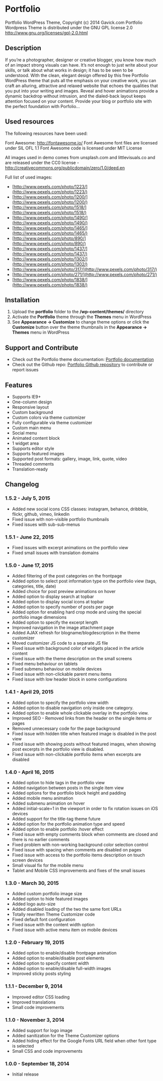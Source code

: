 # Portfolio

Portfolio WordPress Theme, Copyright (c) 2014 Gavick.com
Portfolio Wordpress Theme is distributed under the GNU GPL license 2.0
http://www.gnu.org/licenses/gpl-2.0.html

## Description

If you’re a photographer, designer or creative blogger, you know how much of an impact strong visuals can have. It’s not enough to just write about your skills, or talk about what works in design; it has to be seen to be understood. With the clean, elegant design offered by this free Portfolio WordPress theme that puts all the emphasis on your creative work, you can craft an alluring, attractive and relaxed website that echoes the qualities that you put into your writing and images. Reveal and hover animations provide a dynamic backdrop without intrusion, and the dialed-back layout keeps attention focused on your content. Provide your blog or portfolio site with the perfect foundation with Porfolio...

## Used resources

The following resources have been used:

Font Awesome: http://fontawesome.io/
Font Awesome font files are licensed under SIL OFL 1.1 
Font Awesome code is licensed under MIT License

All images used in demo comes from unsplash.com and littlevisuals.co and are released under the CC0 license - http://creativecommons.org/publicdomain/zero/1.0/deed.en

Full list of used images:

* [http://www.pexels.com/photo/1223/](http://www.pexels.com/photo/1223/)
* [http://www.pexels.com/photo/1200/](http://www.pexels.com/photo/1200/)
* [http://www.pexels.com/photo/1518/](http://www.pexels.com/photo/1518/)
* [http://www.pexels.com/photo/1490/](http://www.pexels.com/photo/1490/)
* [http://www.pexels.com/photo/1465/](http://www.pexels.com/photo/1465/)
* [http://www.pexels.com/photo/890/](http://www.pexels.com/photo/890/)
* [http://www.pexels.com/photo/1437/](http://www.pexels.com/photo/1437/)
* [http://www.pexels.com/photo/1302/](http://www.pexels.com/photo/1302/)
* [http://www.pexels.com/photo/317/](http://www.pexels.com/photo/317/)
* [http://www.pexels.com/photo/271/](http://www.pexels.com/photo/271/)
* [http://www.pexels.com/photo/1838/](http://www.pexels.com/photo/1838/)

## Installation

1. Upload the **portfolio** folder to the **/wp-content/themes/** directory
2. Activate the **Portfolio** theme through the **Themes** menu in WordPress
3. See **Appearance -> Customize** to change theme options or click the **Customize** button over the theme thumbnails in the **Appearance -> Themes** menu in WordPress

## Support and Contribute

* Check out the Portfolio theme documentation: [Portfolio documentation](http://www.gavick.com/documentation/wordpress-themes/wordpress-themes-configuration/portfolio-wordpress-theme-configuration/)
* Check out the Github repo: [Portfolio Github repository](https://github.com/GavickPro/Portfolio-Free-WordPress-Theme/) to contribute or report issues

## Features

* Supports IE9+
* One-column design
* Responsive layout
* Custom background
* Custom colors via theme customizer
* Fully configurable via theme customizer
* Custom main menu
* Social menu
* Animated content block
* 1 widget area
* Supports editor style
* Supports featured images
* Supported post formats: gallery, image, link, quote, video
* Threaded comments
* Translation-ready

## Changelog

### 1.5.2 - July 5, 2015

* Added new social icons CSS classes: instagram, behance, dribbble, flickr, github, vimeo, linkedin
* Fixed issue with non-visible portfolio thumbnails
* Fixed issues with sub-sub-menus

### 1.5.1 - June 22, 2015

* Fixed issues with excerpt animations on the portfolio view
* Fixed small issues with translation domains

### 1.5.0 - June 17, 2015

* Added filtering of the post categories on the frontpage
* Added option to select post information type on the portfolio view (tags, categories, title, date)
* Added choice for post preview animations on hover
* Added option to display search at topbar
* Added option to display social icons at topbar
* Added option to specify number of posts per page
* Added option for enabling hard crop mode and using the special portfolio image dimensions
* Added option to specify the excerpt length
* Improved navigation in the image attachment page
* Added AJAX refresh for blogname/blogdescription in the theme customizer
* Moved customizer JS code to a separate JS file
* Fixed issue with background color of widgets placed in the article content
* Fixed issue with the theme description on the small screens
* Fixed menu behaviour on tablets
* Fixed submenu behaviour on mobile devices
* Fixed issue with non-clickable parent menu items
* Fixed issue with low header block in some configurations

### 1.4.1 - April 29, 2015

* Added option to specify the portfolio view width
* Added option to disable navigation only inside one category.
* Added option to enable whole clickable overlay in the portfolio view.
* Improved SEO - Removed links from the header on the single items or pages
* Removed unnecessary code for the page background
* Fixed issue with hidden title when featured image is disabled in the post view
* Fixed issue with showing posts without featured images, when showing post excerpts in the portfolio view is disabled.
* Fixed issue with non-clickable portfolio items when excerpts are disabled

### 1.4.0 - April 16, 2015

* Added option to hide tags in the portfolio view
* Added navigation between posts in the single item view
* Added options for the portfolio block height and padding
* Added mobile menu animation
* Added submenu animation on hover
* Added initial-scale=1 in the viewport in order to fix rotation issues on iOS devices
* Added support for the title-tag theme future
* Added option for the portfolio animation type and speed
* Added option to enable portfolio :hover effect
* Fixed issue with empty comments block when comments are closed and there is no earlier comments
* Fixed problem with non-working background color selection control
* Fixed issue with spacing when comments are disabled on pages
* Fixed issue with access to the portfolio items description on touch screen devices
* Small visual fix for the mobile menu
* Tablet and Mobile CSS improvements and fixes of the small issues

### 1.3.0 - March 30, 2015

* Added custom portfolio image size
* Added option to hide featured images
* Added logo auto-size
* Added disabled loading of the two the same font URLs
* Totally rewritten Theme Customizer code
* Fixed default font configuration
* Fixed issue with the content width option
* Fixed issue with active menu item on mobile devices

### 1.2.0 - February 19, 2015

* Added option to enable/disable frontpage animation
* Added option to enable/disable post elements
* Added option to specify content width
* Added option to enable/disable full-width images
* Improved sticky posts styling

### 1.1.1 - December 9, 2014

* Improved editor CSS loading
* Improved translations
* Small code improvements

### 1.1.0 - November 3, 2014

* Added support for logo image
* Added sanitization for the Theme Customizer options
* Added hiding effect for the Google Fonts URL field when other font type is selected 
* Small CSS and code improvements

### 1.0.0 - September 18, 2014

* Initial release
